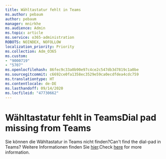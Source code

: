 ```yaml
---
title: Wähltastatur fehlt in Teams
ms.author: pebaum
author: pebaum
manager: mnirkhe
ms.audience: Admin
ms.topic: article
ms.service: o365-administration
ROBOTS: NOINDEX, NOFOLLOW
localization_priority: Priority
ms.collection: Adm_O365
ms.custom:
- "9000719"
- "5707"
ms.openlocfilehash: 86fec9c33a0b90e97c4ce2c547db3d7819c1a0be
ms.sourcegitcommit: c6692ce0fa1358ec3529e59ca0ecdfdea4cdc759
ms.translationtype: HT
ms.contentlocale: de-DE
ms.lasthandoff: 09/14/2020
ms.locfileid: "47730662"
---
```

# <a name="dial-pad-missing-from-teams"></a><span data-ttu-id="c9050-102">Wähltastatur fehlt in Teams</span><span class="sxs-lookup"><span data-stu-id="c9050-102">Dial pad missing from Teams</span></span>

<span data-ttu-id="c9050-103">Sie können die Wähltastatur in Teams nicht finden?</span><span class="sxs-lookup"><span data-stu-id="c9050-103">Can't find the dial-pad in Teams?</span></span> <span data-ttu-id="c9050-104">Weitere Informationen finden Sie [hier](https://docs.microsoft.com/alchemyinsights/teams-voice-dial-pad-missing).</span><span class="sxs-lookup"><span data-stu-id="c9050-104">Check [here](https://docs.microsoft.com/alchemyinsights/teams-voice-dial-pad-missing) for more information.</span></span>

